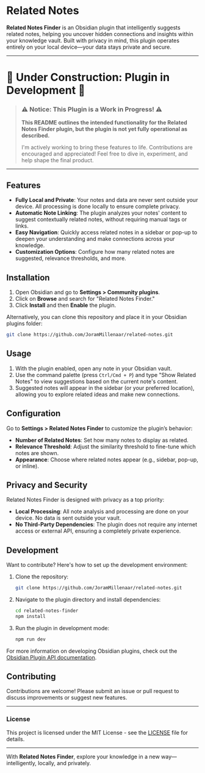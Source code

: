 # Related Notes

**Related Notes Finder** is an Obsidian plugin that intelligently suggests related notes, helping you uncover hidden connections and insights within your knowledge vault. Built with privacy in mind, this plugin operates entirely on your local device—your data stays private and secure.

---

# 🚧 **Under Construction: Plugin in Development** 🚧

> ### ⚠️ **Notice: This Plugin is a Work in Progress!** ⚠️
>  
> **This README outlines the intended functionality for the Related Notes Finder plugin, but the plugin is not yet fully operational as described.**  
> 
> I'm actively working to bring these features to life. Contributions are encouraged and appreciated! Feel free to dive in, experiment, and help shape the final product.

---

## Features

- **Fully Local and Private**: Your notes and data are never sent outside your device. All processing is done locally to ensure complete privacy.
- **Automatic Note Linking**: The plugin analyzes your notes' content to suggest contextually related notes, without requiring manual tags or links.
- **Easy Navigation**: Quickly access related notes in a sidebar or pop-up to deepen your understanding and make connections across your knowledge.
- **Customization Options**: Configure how many related notes are suggested, relevance thresholds, and more.

## Installation

1. Open Obsidian and go to **Settings > Community plugins**.
2. Click on **Browse** and search for "Related Notes Finder."
3. Click **Install** and then **Enable** the plugin.

Alternatively, you can clone this repository and place it in your Obsidian plugins folder:
```bash
git clone https://github.com/JoramMillenaar/related-notes.git
```

## Usage

1. With the plugin enabled, open any note in your Obsidian vault.
2. Use the command palette (press `Ctrl/Cmd + P`) and type "Show Related Notes" to view suggestions based on the current note's content.
3. Suggested notes will appear in the sidebar (or your preferred location), allowing you to explore related ideas and make new connections.

## Configuration

Go to **Settings > Related Notes Finder** to customize the plugin’s behavior:
- **Number of Related Notes**: Set how many notes to display as related.
- **Relevance Threshold**: Adjust the similarity threshold to fine-tune which notes are shown.
- **Appearance**: Choose where related notes appear (e.g., sidebar, pop-up, or inline).

## Privacy and Security

Related Notes Finder is designed with privacy as a top priority:
- **Local Processing**: All note analysis and processing are done on your device. No data is sent outside your vault.
- **No Third-Party Dependencies**: The plugin does not require any internet access or external API, ensuring a completely private experience.

## Development

Want to contribute? Here's how to set up the development environment:

1. Clone the repository:
   ```bash
   git clone https://github.com/JoramMillenaar/related-notes.git
   ```
2. Navigate to the plugin directory and install dependencies:
   ```bash
   cd related-notes-finder
   npm install
   ```
3. Run the plugin in development mode:
   ```bash
   npm run dev
   ```

For more information on developing Obsidian plugins, check out the [Obsidian Plugin API documentation](https://github.com/obsidianmd/obsidian-api).


## Contributing

Contributions are welcome! Please submit an issue or pull request to discuss improvements or suggest new features.

---

### License

This project is licensed under the MIT License - see the [LICENSE](./LICENSE) file for details.

---

With **Related Notes Finder**, explore your knowledge in a new way—intelligently, locally, and privately.
